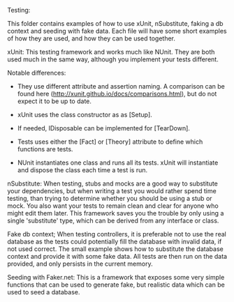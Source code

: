 ﻿Testing:

This folder contains examples of how to use xUnit, nSubstitute, faking a db context and seeding with fake data.
Each file will have some short examples of how they are used, and how they can be used together. 

xUnit:
This testing framework and works much like NUnit. They are both used much in the same way, although you implement your tests different.

Notable differences: 

- They use different attribute and assertion naming. A comparison can be found here (http://xunit.github.io/docs/comparisons.html), but do not expect it to be up to date.

- xUnit uses the class constructor as as [Setup].

- If needed, IDisposable can be implemented for [TearDown].

- Tests uses either the [Fact] or [Theory] attribute to define which functions are tests.
    
- NUnit instantiates one class and runs all its tests. xUnit will instantiate and dispose the class each time a test is run.

nSubstitute:
When testing, stubs and mocks are a good way to substitute your dependencies, but when writing a test you would rather spend time testing, than trying to determine whether you should be using a stub or mock. You also want your tests to remain clean and clear for anyone who might edit them later. This framework saves you the trouble by only using a single 'substitute' type, which can be derived from any interface or class. 


Fake db context;
When testing controllers, it is preferable not to use the real database as the tests could potentially fill the database with invalid data, if not used correct. The small example shows how to substitute the database context and provide it with some fake data. All tests are then run on the data provided, and only persists in the current memory.

Seeding with Faker.net:
This is a framework that exposes some very simple functions that can be used to generate fake, but realistic data which can be used to seed a database.
